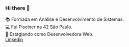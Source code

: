 ### Hi there 👋
 :books: Formada em Análise e Desenvolvimento de Sistemas.<br>
 :computer: Fui Pisciner na 42 São Paulo.<br>
 :briefcase: Estagiando como Desenvolvedora Web.<br>
[ Linkedin](https://www.linkedin.com/in/nathalia-mendon%C3%A7a-084705252/)

